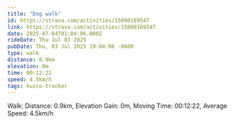```yaml
---
title: "Dog walk"
id: https://strava.com/activities/15000169547
link: https://strava.com/activities/15000169547
date: 2025-07-04T01:04:06.000Z
rideDate: Thu Jul 03 2025
pubDate: Thu, 03 Jul 2025 19:04:06 -0600
type: walk
distance: 0.9km
elevation: 0m
time: 00:12:22
speed: 4.5km/h
tags: kuzco-tracker
---
```

Walk: Distance: 0.9km, Elevation Gain: 0m, Moving Time: 00:12:22, Average Speed: 4.5km/h